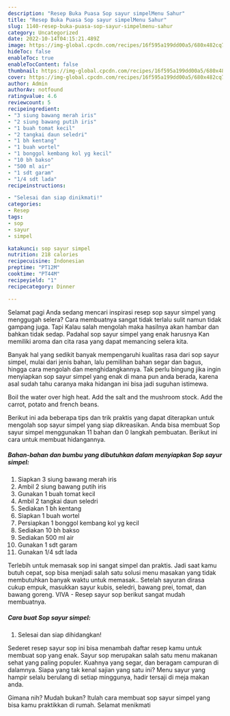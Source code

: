 ```yaml
---
description: "Resep Buka Puasa Sop sayur simpelMenu Sahur"
title: "Resep Buka Puasa Sop sayur simpelMenu Sahur"
slug: 1140-resep-buka-puasa-sop-sayur-simpelmenu-sahur
category: Uncategorized
date: 2022-10-14T04:15:21.489Z
image: https://img-global.cpcdn.com/recipes/16f595a199dd00a5/680x482cq70/sop-sayur-simpel-foto-resep-utama.jpg
hideToc: false
enableToc: true
enableTocContent: false
thumbnail: https://img-global.cpcdn.com/recipes/16f595a199dd00a5/680x482cq70/sop-sayur-simpel-foto-resep-utama.jpg
cover: https://img-global.cpcdn.com/recipes/16f595a199dd00a5/680x482cq70/sop-sayur-simpel-foto-resep-utama.jpg
author: Admin
authorAv: notfound
ratingvalue: 4.6
reviewcount: 5
recipeingredient:
- "3 siung bawang merah iris"
- "2 siung bawang putih iris"
- "1 buah tomat kecil"
- "2 tangkai daun seledri"
- "1 bh kentang"
- "1 buah wortel"
- "1 bonggol kembang kol yg kecil"
- "10 bh bakso"
- "500 ml air"
- "1 sdt garam"
- "1/4 sdt lada"
recipeinstructions:

- "Selesai dan siap dinikmati!"
categories:
- Resep
tags:
- sop
- sayur
- simpel

katakunci: sop sayur simpel 
nutrition: 218 calories
recipecuisine: Indonesian
preptime: "PT12M"
cooktime: "PT44M"
recipeyield: "1"
recipecategory: Dinner

---
```



Selamat pagi Anda sedang mencari inspirasi resep sop sayur simpel yang menggugah selera? Cara membuatnya sangat tidak terlalu sulit namun tidak gampang juga. Tapi Kalau salah mengolah maka hasilnya akan hambar dan bahkan tidak sedap. Padahal sop sayur simpel yang enak harusnya Kan memiliki aroma dan cita rasa yang dapat memancing selera kita.


Banyak hal yang sedikit banyak mempengaruhi kualitas rasa dari sop sayur simpel, mulai dari jenis bahan, lalu pemilihan bahan segar dan bagus, hingga cara mengolah dan menghidangkannya. Tak perlu bingung jika ingin menyiapkan sop sayur simpel yang enak di mana pun anda berada, karena asal sudah tahu caranya maka hidangan ini bisa jadi suguhan istimewa.

Boil the water over high heat. Add the salt and the mushroom stock. Add the carrot, potato and french beans.


Berikut ini ada beberapa tips dan trik praktis yang dapat diterapkan untuk mengolah sop sayur simpel yang siap dikreasikan. Anda bisa membuat Sop sayur simpel menggunakan 11 bahan dan 0 langkah pembuatan. Berikut ini cara untuk membuat hidangannya.

<!--inarticleads1-->

##### Bahan-bahan dan bumbu yang dibutuhkan dalam menyiapkan Sop sayur simpel:

1. Siapkan 3 siung bawang merah iris
1. Ambil 2 siung bawang putih iris
1. Gunakan 1 buah tomat kecil
1. Ambil 2 tangkai daun seledri
1. Sediakan 1 bh kentang
1. Siapkan 1 buah wortel
1. Persiapkan 1 bonggol kembang kol yg kecil
1. Sediakan 10 bh bakso
1. Sediakan 500 ml air
1. Gunakan 1 sdt garam
1. Gunakan 1/4 sdt lada


Terlebih untuk memasak sop ini sangat simpel dan praktis. Jadi saat kamu butuh cepat, sop bisa menjadi salah satu solusi menu masakan yang tidak membutuhkan banyak waktu untuk memasak.. Setelah sayuran dirasa cukup empuk, masukkan sayur kubis, seledri, bawang prei, tomat, dan bawang goreng. VIVA - Resep sayur sop berikut sangat mudah membuatnya. 

<!--inarticleads2-->

##### Cara buat Sop sayur simpel:


1. Selesai dan siap dihidangkan!

Sederet resep sayur sop ini bisa menambah daftar resep kamu untuk membuat sop yang enak. Sayur sop merupakan salah satu menu makanan sehat yang paling populer. Kuahnya yang segar, dan beragam campuran di dalamnya. Siapa yang tak kenal sajian yang satu ini? Menu sayur yang hampir selalu berulang di setiap minggunya, hadir tersaji di meja makan anda. 

Gimana nih? Mudah bukan? Itulah cara membuat sop sayur simpel yang bisa kamu praktikkan di rumah. Selamat menikmati
